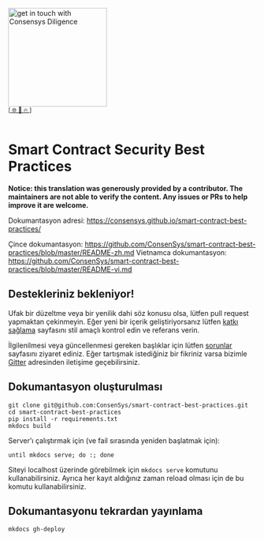 [<img width="200" alt="get in touch with Consensys Diligence" src="https://user-images.githubusercontent.com/2865694/56826101-91dcf380-685b-11e9-937c-af49c2510aa0.png">](https://consensys.net/diligence/)<br/>
<sup>
[[  🌐  ](https://consensys.net/diligence/)  [  📩  ](mailto:diligence@consensys.net)  [  🔥  ](https://consensys.net/diligence/tools/)]
</sup><br/><br/>


# Smart Contract Security Best Practices
**Notice: this translation was generously provided by a contributor. The maintainers are not able to verify the content. Any issues or PRs to help improve it are welcome.**

Dokumantasyon adresi: https://consensys.github.io/smart-contract-best-practices/

Çince dokumantasyon: https://github.com/ConsenSys/smart-contract-best-practices/blob/master/README-zh.md
Vietnamca dokumantasyon: https://github.com/ConsenSys/smart-contract-best-practices/blob/master/README-vi.md

## Destekleriniz bekleniyor!

Ufak bir düzeltme veya bir yenilik dahi söz konusu olsa, lütfen pull request yapmaktan çekinmeyin.
Eğer yeni bir içerik geliştiriyorsanız lütfen [katkı sağlama](./docs/about/index.md) sayfasını stil amaçlı kontrol edin ve referans verin.

İlgilenilmesi veya güncellenmesi gereken başlıklar için lütfen [sorunlar](https://github.com/ConsenSys/smart-contract-best-practices/issues) sayfasını ziyaret ediniz. Eğer tartışmak istediğiniz bir fikriniz varsa bizimle [Gitter](https://gitter.im/ConsenSys/smart-contract-best-practices) adresinden iletişime geçebilirsiniz.

## Dokumantasyon oluşturulması

```
git clone git@github.com:ConsenSys/smart-contract-best-practices.git
cd smart-contract-best-practices
pip install -r requirements.txt
mkdocs build 
```
Server'ı çalıştırmak için (ve fail sırasında yeniden başlatmak için): 

```
until mkdocs serve; do :; done
```

Siteyi localhost üzerinde görebilmek için `mkdocs serve` komutunu kullanabilirsiniz. Ayrıca her kayıt aldığınız zaman reload olması için de bu komutu kullanabilirsiniz.

## Dokumantasyonu tekrardan yayınlama

```
mkdocs gh-deploy
```
